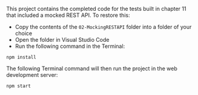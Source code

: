 This project contains the completed code for the tests built in chapter 11 that included a mocked REST API.
To restore this:

- Copy the contents of the `02-MockingRESTAPI` folder into a folder of your choice
- Open the folder in Visual Studio Code
- Run the following command in the Terminal:

```
npm install
```

The following Terminal command will then run the project in the web development server:

```
npm start
```
